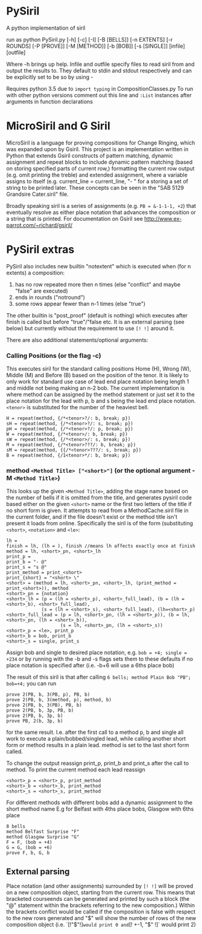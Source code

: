 # PySiril
A python implementation of siril

run as python PySiril.py [-h] [-c] [-I] [-B [BELLS]] [-n EXTENTS] [-r ROUNDS]
                  [-P [PROVE]] [-M [METHOD]] [-b [BOB]] [-s [SINGLE]]
                  [infile] [outfile]
                  
Where -h brings up help. Infile and outfile specify files to read siril from and output the results to. They default to stdin and stdout respectively and can be explicitly set to be so by using -

Requires python 3.5 due to `import typing` in CompositionClasses.py To run with other python
versions comment out this line and `:List` instances after arguments in function declarations

# MicroSiril and G Siril
MicroSiril is a language for proving compositions for Change Ringing, which was expanded upon by Gsiril. 
This project is an implementation written in Python that extends Gsiril constructs of pattern matching, dynamic assignment
 and repeat blocks to include dynamic pattern matching (based on storing specified parts of current row,) formatting 
 the current row output (e.g. omit printing the treble) and extended assignment, where a variable assigns to itself 
 (e.g. current_line = current_line, "- \" for a storing a set of string to be printed later. These concepts can be seen in the "SAB 5129 Grandsire Cater.siril" file.

Broadly speaking siril is a series of assignments (e.g. `PB = &-1-1-1, +2`) that eventually resolve as either place notation that advances the 
composition or a string that is printed. For documentation on Gsiril see http://www.ex-parrot.com/~richard/gsiril/

# PySiril extras
PySiril also includes new builtin "notextent" which is executed when (for n extents) a composition:
1. has no row repeated more then n times (else "conflict" and maybe "false" are executed)
2. ends in rounds ("notround")
3. some rows appear fewer than n-1 times (else "true")
 
 The other builtin is "post_proof" (default is nothing) which executes after finish is called but before "true"/"false etc.
 It is an external parsing (see below) but currently without the requirement to use `[! !]` around it.

There are also additional statements/optional arguments:

### Calling Positions (or the flag -c)

This executes siril for the standard calling positions Home (H), Wrong (W), Middle (M) and Before (B) based on the position of the tenor. It is likely to only work for standard use case of lead end place notation being length 1 and middle not being making an n-2 bob.
The current implementation is where method can be assigned by the method statement or just set it to the place notation for the lead with p, b and s being the lead end place notation.
`<tenor>` is substituted for the number of the heaviest bell.

    H = repeat(method, {/*<tenor>?/: b, break; p})
    sH = repeat(method, {/*<tenor>?/: s, break; p})
    pH = repeat(method, {/*<tenor>?/: p, break; p})
    W = repeat(method, {/*<tenor>/: b, break; p})
    sW = repeat(method, {/*<tenor>/: s, break; p})
    M = repeat(method, {/*<tenor>???/: b, break; p})
    sM = repeat(method, {{/*<tenor>???/: s, break; p})
    B = repeat(method, {/1<tenor>*/: b, break; p})

### method `<Method Title> ["<short>"]` (or the optional argument -M `<Method Title>`)

This looks up the given `<Method Title>`, adding the stage name based on the number of bells if it is omitted from the title, and generates pysiril code based either on the given `<short>` name or the first two letters of the title if no short form is given.
It attempts to read from a MethodCache.siril file in the current folder, and if the file doesn't exist or the method title isn't present
it loads from online.
Specifically the siril is of the form (substituting `<short>`, `<notation>` and `<le>`:

    lh =
    finish = lh, (lh = ), finish //means lh affects exactly once at finish
    method = lh, <short>_pn, <short>_lh
    print_p =
    print_b = "- @"
    print_s = "s @"
    print_method = print_<short>
    print_{short} = "<short> \"
    <short> = (method = lh, <short>_pn, <short>_lh, (print_method = print_<short>)), method
    <short>_pn = {notation}
    <short>_lh = (p = (lh = <short>_p), <short>_full_lead), (b = (lh = <short>_b), <short>_full_lead),
                 (s = (lh = <short>_s), <short>_full_lead), (lh=<short>_p)
    <short>_full_lead = (p = lh, <short>_pn, (lh = <short>_p)), (b = lh, <short>_pn, (lh = <short>_b)),
                        (s = lh, <short>_pn, (lh = <short>_s))
    <short>_p = <le>, print_p
    <short>_b = bob, print_b
    <short>_s = single, print_s
                

Assign bob and single to desired place notation, e.g. `bob = +4; single = +234` or by running with the -b and -s flags sets them to these defaults if no place notation is specified after (i.e. -b+6 will use a 6ths place bob)

The result of this siril is that after calling `6 bells; method Plain Bob "PB"; bob=+4;` you can run

    prove 2(PB, b, 3(PB, p), PB, b)
    prove 2(PB, b, 3(method, p), method, b)    
    prove 2(PB, b, 3(PB), PB, b)
    prove 2(PB, b, 3p, PB, b)
    prove 2(PB, b, 3p, b)
    prove PB, 2(b, 3p, b)
    
for the same result. I.e. after the first call to a method p, b and single all work to execute a plain/bobbed/singled lead, while calling another short form or method results in a plain lead. method is set to the last short form called.

To change the output reassign print_p, print_b and print_s after the call to method.
To print the current method each lead reassign

    <short>_p = <short>_p, print_method
    <short>_b = <short>_b, print_method
    <short>_s = <short>_s, print_method

For different methods with different bobs add a dynamic assignment to the short method name
E.g for Belfast with 4ths place bobs, Glasgow with 6ths place

    8 bells
    method Belfast Surprise "F" 
    method Glasgow Surprise "G"
    F = F, (bob = +4) 
    G = G, (bob = +6)
    prove F, b, G, b
    
## External parsing
Place notation (and other assignments) surrounded by `[! !]` will
be proved on a new composition object, starting from the current row.
This means that bracketed courseends can be generated and printed by such a block (the "@" statement within the brackets
referring to the new composition.) Within the brackets conflict would be called if the composition is false
 with respect to the new rows generated and "$" will show the number of rows of the new composition object (i.e. `[!"$"!]` would print 0
 and `[! +-1, "$" !]` would print 2)
